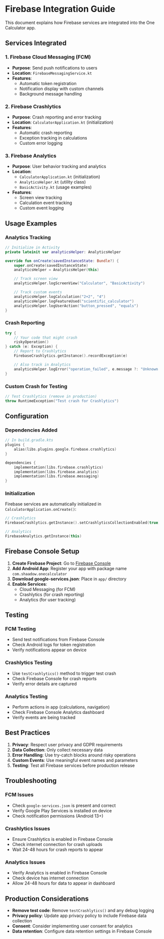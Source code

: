 # Firebase Integration Guide

This document explains how Firebase services are integrated into the One Calculator app.

## Services Integrated

### 1. Firebase Cloud Messaging (FCM)
- **Purpose**: Send push notifications to users
- **Location**: `FirebaseMessagingService.kt`
- **Features**:
  - Automatic token registration
  - Notification display with custom channels
  - Background message handling

### 2. Firebase Crashlytics
- **Purpose**: Crash reporting and error tracking
- **Location**: `CalculatorApplication.kt` (initialization)
- **Features**:
  - Automatic crash reporting
  - Exception tracking in calculations
  - Custom error logging

### 3. Firebase Analytics
- **Purpose**: User behavior tracking and analytics
- **Location**:
  - `CalculatorApplication.kt` (initialization)
  - `AnalyticsHelper.kt` (utility class)
  - `BasicActivity.kt` (usage examples)
- **Features**:
  - Screen view tracking
  - Calculation event tracking
  - Custom event logging

## Usage Examples

### Analytics Tracking

```kotlin
// Initialize in Activity
private lateinit var analyticsHelper: AnalyticsHelper

override fun onCreate(savedInstanceState: Bundle?) {
    super.onCreate(savedInstanceState)
    analyticsHelper = AnalyticsHelper(this)

    // Track screen view
    analyticsHelper.logScreenView("Calculator", "BasicActivity")

    // Track custom events
    analyticsHelper.logCalculation("2+2", "4")
    analyticsHelper.logFeatureUsed("scientific_calculator")
    analyticsHelper.logUserAction("button_pressed", "equals")
}
```

### Crash Reporting

```kotlin
try {
    // Your code that might crash
    riskyOperation()
} catch (e: Exception) {
    // Report to Crashlytics
    FirebaseCrashlytics.getInstance().recordException(e)

    // Also track in Analytics
    analyticsHelper.logError("operation_failed", e.message ?: "Unknown error")
}
```

### Custom Crash for Testing

```kotlin
// Test Crashlytics (remove in production)
throw RuntimeException("Test crash for Crashlytics")
```

## Configuration

### Dependencies Added
```kotlin
// In build.gradle.kts
plugins {
    alias(libs.plugins.google.firebase.crashlytics)
}

dependencies {
    implementation(libs.firebase.crashlytics)
    implementation(libs.firebase.analytics)
    implementation(libs.firebase.messaging)
}
```

### Initialization
Firebase services are automatically initialized in `CalculatorApplication.onCreate()`:

```kotlin
// Crashlytics
FirebaseCrashlytics.getInstance().setCrashlyticsCollectionEnabled(true)

// Analytics
FirebaseAnalytics.getInstance(this)
```

## Firebase Console Setup

1. **Create Firebase Project**: Go to [Firebase Console](https://console.firebase.google.com)
2. **Add Android App**: Register your app with package name `com.shaadow.onecalculator`
3. **Download google-services.json**: Place in `app/` directory
4. **Enable Services**:
   - Cloud Messaging (for FCM)
   - Crashlytics (for crash reporting)
   - Analytics (for user tracking)

## Testing

### FCM Testing
- Send test notifications from Firebase Console
- Check Android logs for token registration
- Verify notifications appear on device

### Crashlytics Testing
- Use `testCrashlytics()` method to trigger test crash
- Check Firebase Console for crash reports
- Verify error details are captured

### Analytics Testing
- Perform actions in app (calculations, navigation)
- Check Firebase Console Analytics dashboard
- Verify events are being tracked

## Best Practices

1. **Privacy**: Respect user privacy and GDPR requirements
2. **Data Collection**: Only collect necessary data
3. **Error Handling**: Use try-catch blocks around risky operations
4. **Custom Events**: Use meaningful event names and parameters
5. **Testing**: Test all Firebase services before production release

## Troubleshooting

### FCM Issues
- Check `google-services.json` is present and correct
- Verify Google Play Services is installed on device
- Check notification permissions (Android 13+)

### Crashlytics Issues
- Ensure Crashlytics is enabled in Firebase Console
- Check internet connection for crash uploads
- Wait 24-48 hours for crash reports to appear

### Analytics Issues
- Verify Analytics is enabled in Firebase Console
- Check device has internet connection
- Allow 24-48 hours for data to appear in dashboard

## Production Considerations

- **Remove test code**: Remove `testCrashlytics()` and any debug logging
- **Privacy policy**: Update app privacy policy to include Firebase data collection
- **Consent**: Consider implementing user consent for analytics
- **Data retention**: Configure data retention settings in Firebase Console
